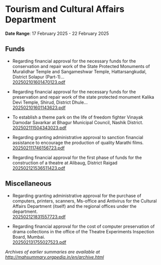 # Tourism and Cultural Affairs Department

**Date Range**: 17 February 2025 - 22 February 2025


## Funds
- Regarding financial approval for the necessary funds for the conservation and repair work of the State Protected Monuments of Muralidhar Temple and Sangameshwar Temple, Hattarsangkudal, District Solapur (Part-1)...\
  [202502101601470123.pdf](https://gr.maharashtra.gov.in/Site/Upload/Government%20Resolutions/English/202502101601470123.pdf)

- Regarding financial approval for the necessary funds for the preservation and repair work of the state protected monument Kalika Devi Temple, Shirud, District Dhule...\
  [202502101601143623.pdf](https://gr.maharashtra.gov.in/Site/Upload/Government%20Resolutions/English/202502101601143623.pdf)

- To establish a theme park on the life of freedom fighter Vinayak Damodar Savarkar at Bhagur Municipal Council, Nashik District.\
  [202502111504343023.pdf](https://gr.maharashtra.gov.in/Site/Upload/Government%20Resolutions/English/202502111504343023.pdf)

- Regarding granting administrative approval to sanction financial assistance to encourage the production of quality Marathi films.\
  [202502111746156723.pdf](https://gr.maharashtra.gov.in/Site/Upload/Government%20Resolutions/English/202502111746156723.pdf)

- Regarding financial approval for the first phase of funds for the construction of a theatre at Alibaug, District Raigad\
  [202502121536511423.pdf](https://gr.maharashtra.gov.in/Site/Upload/Government%20Resolutions/English/202502121536511423.pdf)

## Miscellaneous
- Regarding granting administrative approval for the purchase of computers, printers, scanners, Ms-office and Antivirus for the Cultural Affairs Department (itself) and the regional offices under the department.\
  [202502121831557723.pdf](https://gr.maharashtra.gov.in/Site/Upload/Government%20Resolutions/English/202502121831557723.pdf)

- Regarding financial approval for the cost of computer preservation of drama collections in the office of the Theatre Experiments Inspection Board, Mumbai.\
  [202502131755027523.pdf](https://gr.maharashtra.gov.in/Site/Upload/Government%20Resolutions/English/202502131755027523.pdf)


*Archives of earlier summaries are available at http://mahsummary.orgpedia.in/en/archive.html*